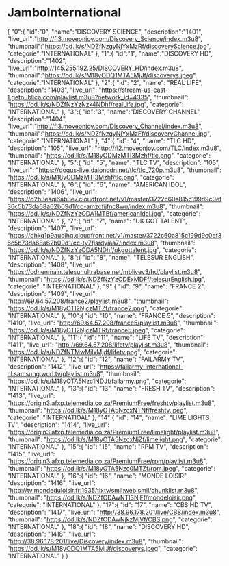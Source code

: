 # JamboInternational
{
  "0":{
  "id":"0",
  "name":"DISCOVERY SCIENCE",
  "description":"1401",
  "live_url":"http://fl3.moveonjoy.com/Discovery_Science/index.m3u8",
  "thumbnail":"https://od.lk/s/NDZfNzgyNjYxMzRf/discoveryScience.jpg",
  "categorie":"INTERNATIONAL"
  },
  "1":{
  "id":"1",
  "name":"DISCOVERY HD",
  "description":"1402",
  "live_url":"http://145.255.192.25/DISCOVERY_HD/index.m3u8",
  "thumbnail":"https://od.lk/s/M18yODQ1MTA5MjJf/discoverys.jpeg",
  "categorie":"INTERNATIONAL"
  },
  "2":{
  "id": "2",
  "name": "REAL LIFE",
  "description": "1403",
  "live_url": "https://stream-us-east-1.getpublica.com/playlist.m3u8?network_id=4335",
  "thumbnail": "https://od.lk/s/NDZfNzYzNzk4NDhf/realLife.jpg",
  "categorie": "INTERNATIONAL"
  },
  "3":{
  "id":"3",
  "name":"DISCOVERY CHANNEL",
  "description":"1404",
  "live_url":"http://fl3.moveonjoy.com/Discovery_Channel/index.m3u8",
  "thumbnail":"https://od.lk/s/NDZfNzgyNjYxMzFf/discoveryChannel.jpg",
  "categorie":"INTERNATIONAL"
  },
  "4":{
  "id": "4",
  "name": "TLC HD",
  "description": "105",
  "live_url": "http://fl2.moveonjoy.com/TLC/index.m3u8",
  "thumbnail": "https://od.lk/s/M18yODMzMTI3Mzhf/tlc.png",
  "categorie": "INTERNATIONAL"
  },
  "5":{
  "id": "5",
  "name": "TLC TV",
  "description": "105",
  "live_url": "https://dogus-live.daioncdn.net/tlc/tlc_720p.m3u8",
  "thumbnail": "https://od.lk/s/M18yODMzMTI3Mzhf/tlc.png",
  "categorie": "INTERNATIONAL"
  },
  "6":{
  "id": "6",
  "name": "AMERICAN IDOL",
  "description": "1406",
  "live_url": "https://d2h3esqi6ab3e7.cloudfront.net/v1/master/3722c60a815c199d9c0ef36c5b73da68a62b09d1/cc-amzcfijfnc8wu/index.m3u8",
  "thumbnail": "https://od.lk/s/NDZfNzYzODA1MTBf/americanIdol.jpg",
  "categorie": "INTERNATIONAL"
  },
  "7":{
  "id": "7",
  "name": "UK GOT TALENT",
  "description": "1407",
  "live_url": "https://dhkq1p9audihq.cloudfront.net/v1/master/3722c60a815c199d9c0ef36c5b73da68a62b09d1/cc-ty7fjsrdyiaa7/index.m3u8",
  "thumbnail": "https://od.lk/s/NDZfNzYzODA5NDhf/ukgottalent.jpg",
  "categorie": "INTERNATIONAL"
  },
  "8":{
  "id": "8",
  "name": "TELESUR ENGLISH",
  "description": "1408",
  "live_url": "https://cdnenmain.telesur.ultrabase.net/mblivev3/hd/playlist.m3u8",
  "thumbnail": "https://od.lk/s/NDZfNzYzODExMDFf/telesurEnglish.jpg",
  "categorie": "INTERNATIONAL"
  },
  "9":{
  "id": "9",
  "name": "FRANCE 2",
  "description": "1409",
  "live_url": "http://69.64.57.208/france2/playlist.m3u8",
  "thumbnail": "https://od.lk/s/M18yOTI2NjczMTZf/france2.png",
  "categorie": "INTERNATIONAL"
  },
  "10":{
  "id": "10",
  "name": "FRANCE 5",
  "description": "1410",
  "live_url": "http://69.64.57.208/france5/playlist.m3u8",
  "thumbnail": "https://od.lk/s/M18yOTI2NjczMTRf/france5.jpeg",
  "categorie": "INTERNATIONAL"
  },
  "11":{
  "id": "11",
  "name": "LIFE TV",
  "description": "1411",
  "live_url": "http://69.64.57.208/lifetv/playlist.m3u8",
  "thumbnail": "https://od.lk/s/NDZfNTMwMjIxMjdf/lifetv.png",
  "categorie": "INTERNATIONAL"
  },
  "12":{
  "id": "12",
  "name": "FAILARMY TV",
  "description": "1412",
  "live_url": "https://failarmy-international-nl.samsung.wurl.tv/playlist.m3u8",
  "thumbnail": "https://od.lk/s/M18yOTA5Nzc1NDJf/failarmy.png",
  "categorie": "INTERNATIONAL"
  },
  "13":{
  "id": "13",
  "name": "FRESH TV",
  "description": "1413",
  "live_url": "https://origin3.afxp.telemedia.co.za/PremiumFree/freshtv/playlist.m3u8",
  "thumbnail": "https://od.lk/s/M18yOTA5NzcxNTNf/freshtv.jpeg",
  "categorie": "INTERNATIOAL"
  },
  "14":{
  "id": "14",
  "name": "LIME LIGHTS TV",
  "description": "1414",
  "live_url": "https://origin3.afxp.telemedia.co.za/PremiumFree/limelight/playlist.m3u8",
  "thumbnail": "https://od.lk/s/M18yOTA5NzcxNjZf/limelight.png",
  "categorie": "INTERNATIONAL"
  },
  "15":{
  "id": "15",
  "name": "RPM TV",
  "description": "1415",
  "live_url": "https://origin3.afxp.telemedia.co.za/PremiumFree/rpm/playlist.m3u8",
  "thumbnail": "https://od.lk/s/M18yOTA5Nzc0MTZf/rpm.jpeg",
  "categorie": "INTERNATIONAL"
  },
  "16":{
  "id": "16",
  "name": "MONDE LOISIR",
  "description": "1416",
  "live_url": "http://tv.mondeduloisir.fr:1935/tixtv/smil:web.smil/chunklist.m3u8",
  "thumbnail": "https://od.lk/s/NDZfODAwNTI3NjFf/mondeloisir.png",
  "categorie": "INTERNATIONAL"
  },
  "17":{
  "id": "17",
  "name": "CBS HD TV",
  "description": "1417",
  "live_url": "http://38.96.178.201/live/CBS/index.m3u8",
  "thumbnail": "https://od.lk/s/NDZfODAwNjkzMjVf/CBS.png",
  "categorie": "INTERNATIONAL"
  },
  "18":{
  "id": "18",
  "name": "DISCOVERY HD",
  "description": "1418",
  "live_url": "http://38.96.178.201/live/Discovery/index.m3u8",
  "thumbnail": "https://od.lk/s/M18yODQ1MTA5MjJf/discoverys.jpeg",
  "categorie": "INTERNATIONAL"
  }
}

